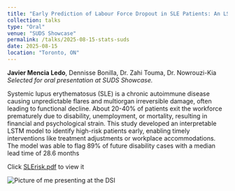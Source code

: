 ```yaml
---
title: "Early Prediction of Labour Force Dropout in SLE Patients: An LSTM Approach"
collection: talks
type: "Oral"
venue: "SUDS Showcase"
permalink: /talks/2025-08-15-stats-suds
date: 2025-08-15
location: "Toronto, ON"
---
```


**Javier Mencia Ledo**, Dennisse Bonilla, Dr. Zahi Touma, Dr. Nowrouzi-Kia  
*Selected for oral presentation at SUDS Showcase.*  



Systemic lupus erythematosus (SLE) is a chronic autoimmune disease causing unpredictable flares and multiorgan irreversible damage, often leading to functional decline. About 20-40% of patients exit the workforce prematurely due to disability, unemployment, or mortality, resulting in financial and psychological strain. This study developed an interpretable LSTM model to identify high-risk patients early, enabling timely interventions like treatment adjustments or workplace accommodations. The model was able to flag 89% of future disability cases with a median lead time of 28.6 months 

Click [SLErisk.pdf](https://javmencia.github.io/files/JavierMenciaLedo.pdf) to view it


![Picture of me presenting at the DSI](https://javmencia.github.io/files/suds2.png)


